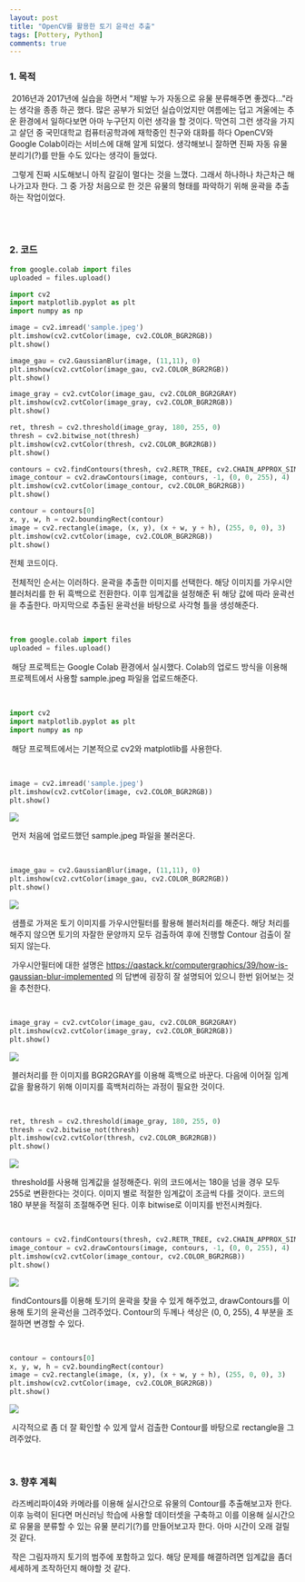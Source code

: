 ```yaml
---
layout: post
title: "OpenCV를 활용한 토기 윤곽선 추출"
tags: [Pottery, Python]
comments: true
---
```


### 1. 목적

​	2016년과 2017년에 실습을 하면서 "제발 누가 자동으로 유물 분류해주면 좋겠다..."라는 생각을 종종 하곤 했다. 많은 공부가 되었던 실습이었지만 여름에는 덥고 겨울에는 추운 환경에서 일하다보면 아마 누구던지 이런 생각을 할 것이다. 막연히 그런 생각을 가지고 살던 중 국민대학교 컴퓨터공학과에 재학중인 친구와 대화를 하다 OpenCV와 Google Colab이라는 서비스에 대해 알게 되었다. 생각해보니 잘하면 진짜 자동 유물 분리기(?)를 만들 수도 있다는 생각이 들었다. 

​	그렇게 진짜 시도해보니 아직 갈길이 멀다는 것을 느꼈다. 그래서 하나하나 차근차근 해나가고자 한다. 그 중 가장 처음으로 한 것은 유물의 형태를 파악하기 위해 윤곽을 추출하는 작업이었다.

<br><br>



### 2. 코드

```python
from google.colab import files
uploaded = files.upload()

import cv2
import matplotlib.pyplot as plt
import numpy as np

image = cv2.imread('sample.jpeg')
plt.imshow(cv2.cvtColor(image, cv2.COLOR_BGR2RGB))
plt.show()

image_gau = cv2.GaussianBlur(image, (11,11), 0)
plt.imshow(cv2.cvtColor(image_gau, cv2.COLOR_BGR2RGB))
plt.show()

image_gray = cv2.cvtColor(image_gau, cv2.COLOR_BGR2GRAY)
plt.imshow(cv2.cvtColor(image_gray, cv2.COLOR_BGR2RGB))
plt.show()

ret, thresh = cv2.threshold(image_gray, 180, 255, 0)
thresh = cv2.bitwise_not(thresh)
plt.imshow(cv2.cvtColor(thresh, cv2.COLOR_BGR2RGB))
plt.show()

contours = cv2.findContours(thresh, cv2.RETR_TREE, cv2.CHAIN_APPROX_SIMPLE)[0]
image_contour = cv2.drawContours(image, contours, -1, (0, 0, 255), 4)
plt.imshow(cv2.cvtColor(image_contour, cv2.COLOR_BGR2RGB))
plt.show()

contour = contours[0]
x, y, w, h = cv2.boundingRect(contour)
image = cv2.rectangle(image, (x, y), (x + w, y + h), (255, 0, 0), 3)
plt.imshow(cv2.cvtColor(image, cv2.COLOR_BGR2RGB))
plt.show()
```

전체 코드이다.

​	전체적인 순서는 이러하다. 윤곽을 추출한 이미지를 선택한다. 해당 이미지를 가우시안블러처리를 한 뒤 흑백으로 전환한다. 이후 임계값을 설정해준 뒤 해당 값에 따라 윤곽선을 추출한다. 마지막으로 추출된 윤곽선을 바탕으로 사각형 틀을 생성해준다.

<br>

```python
from google.colab import files
uploaded = files.upload()
```

​	해당 프로젝트는 Google Colab 환경에서 실시했다. Colab의 업로드 방식을 이용해 프로젝트에서 사용할 sample.jpeg 파일을 업로드해준다.

<br>

```python
import cv2
import matplotlib.pyplot as plt
import numpy as np
```

​	해당 프로젝트에서는 기본적으로 cv2와 matplotlib를 사용한다.

<br>

```python
image = cv2.imread('sample.jpeg')
plt.imshow(cv2.cvtColor(image, cv2.COLOR_BGR2RGB))
plt.show()
```

<img src="https://github.com/ChanToRe/ChanToRe.github.io/blob/master/images/sort1.png?raw=true"/>

​	먼저 처음에 업로드했던 sample.jpeg 파일을 불러온다. 

<br>

```python
image_gau = cv2.GaussianBlur(image, (11,11), 0)
plt.imshow(cv2.cvtColor(image_gau, cv2.COLOR_BGR2RGB))
plt.show()
```

<img src="https://github.com/ChanToRe/ChanToRe.github.io/blob/master/images/sort2.png?raw=true"/>

​	샘플로 가져온 토기 이미지를 가우시안필터를 활용해 블러처리를 해준다. 해당 처리를 해주지 않으면 토기의 자잘한 문양까지 모두 검출하여 후에 진행할 Contour 검출이 잘 되지 않는다. 

​	가우시안필터에 대한 설명은 https://qastack.kr/computergraphics/39/how-is-gaussian-blur-implemented 의 답변에 굉장히 잘 설명되어 있으니 한번 읽어보는 것을 추천한다.

<br>

```python
image_gray = cv2.cvtColor(image_gau, cv2.COLOR_BGR2GRAY)
plt.imshow(cv2.cvtColor(image_gray, cv2.COLOR_BGR2RGB))
plt.show()
```

<img src="https://github.com/ChanToRe/ChanToRe.github.io/blob/master/images/sort3.png?raw=true"/>

​	블러처리를 한 이미지를 BGR2GRAY를 이용해 흑백으로 바꾼다. 다음에 이어질 임계값을 활용하기 위해 이미지를 흑백처리하는 과정이 필요한 것이다.

<br>

```python
ret, thresh = cv2.threshold(image_gray, 180, 255, 0)
thresh = cv2.bitwise_not(thresh)
plt.imshow(cv2.cvtColor(thresh, cv2.COLOR_BGR2RGB))
plt.show()
```

<img src="https://github.com/ChanToRe/ChanToRe.github.io/blob/master/images/sort4.png?raw=true"/>

​	threshold를 사용해 임계값을 설정해준다. 위의 코드에서는 180을 넘을 경우 모두 255로 변환한다는 것이다. 이미지 별로 적절한 임계값이 조금씩 다를 것이다. 코드의 180 부분을 적절히 조절해주면 된다. 이후 bitwise로 이미지를 반전시켜줬다.

<br>

```python
contours = cv2.findContours(thresh, cv2.RETR_TREE, cv2.CHAIN_APPROX_SIMPLE)[0]
image_contour = cv2.drawContours(image, contours, -1, (0, 0, 255), 4)
plt.imshow(cv2.cvtColor(image_contour, cv2.COLOR_BGR2RGB))
plt.show()
```

<img src="https://github.com/ChanToRe/ChanToRe.github.io/blob/master/images/sort5.png?raw=true"/>

​	findContours를 이용해 토기의 윤곽을 찾을 수 있게 해주었고, drawContours를 이용해 토기의 윤곽선을 그려주었다. Contour의 두께나 색상은 (0, 0, 255), 4 부분을 조절하면 변경할 수 있다.

<br>

```python
contour = contours[0]
x, y, w, h = cv2.boundingRect(contour)
image = cv2.rectangle(image, (x, y), (x + w, y + h), (255, 0, 0), 3)
plt.imshow(cv2.cvtColor(image, cv2.COLOR_BGR2RGB))
plt.show()
```

<img src="https://github.com/ChanToRe/ChanToRe.github.io/blob/master/images/sort6.png?raw=true"/>

​	시각적으로 좀 더 잘 확인할 수 있게 앞서 검출한 Contour를 바탕으로 rectangle을 그려주었다.  

<br>

### 3. 향후 계획

​	라즈베리파이4와 카메라를 이용해 실시간으로 유물의 Contour를 추출해보고자 한다. 이후 능력이 된다면 머신러닝 학습에 사용할 데이터셋을 구축하고 이를 이용해 실시간으로 유물을 분류할 수 있는 유물 분리기(?)를 만들어보고자 한다. 아마 시간이 오래 걸릴 것 같다.

​	작은 그림자까지 토기의 범주에 포함하고 있다. 해당 문제를 해결하려면 임계값을 좀더 세세하게 조작하던지 해야할 것 같다.